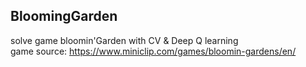 ## BloomingGarden
solve game bloomin'Garden with CV &amp; Deep Q learning  
game source: https://www.miniclip.com/games/bloomin-gardens/en/
